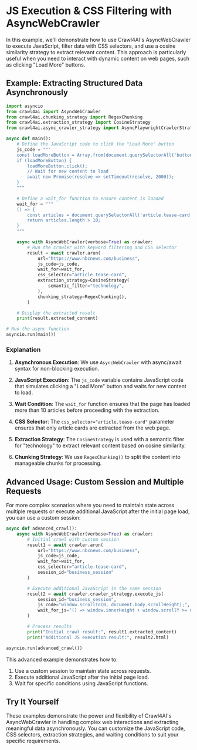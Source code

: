 # JS Execution & CSS Filtering with AsyncWebCrawler

In this example, we'll demonstrate how to use Crawl4AI's AsyncWebCrawler to execute JavaScript, filter data with CSS selectors, and use a cosine similarity strategy to extract relevant content. This approach is particularly useful when you need to interact with dynamic content on web pages, such as clicking "Load More" buttons.

## Example: Extracting Structured Data Asynchronously

```python
import asyncio
from crawl4ai import AsyncWebCrawler
from crawl4ai.chunking_strategy import RegexChunking
from crawl4ai.extraction_strategy import CosineStrategy
from crawl4ai.async_crawler_strategy import AsyncPlaywrightCrawlerStrategy

async def main():
    # Define the JavaScript code to click the "Load More" button
    js_code = """
    const loadMoreButton = Array.from(document.querySelectorAll('button')).find(button => button.textContent.includes('Load More'));
    if (loadMoreButton) {
        loadMoreButton.click();
        // Wait for new content to load
        await new Promise(resolve => setTimeout(resolve, 2000));
    }
    """

    # Define a wait_for function to ensure content is loaded
    wait_for = """
    () => {
        const articles = document.querySelectorAll('article.tease-card');
        return articles.length > 10;
    }
    """

    async with AsyncWebCrawler(verbose=True) as crawler:
        # Run the crawler with keyword filtering and CSS selector
        result = await crawler.arun(
            url="https://www.nbcnews.com/business",
            js_code=js_code,
            wait_for=wait_for,
            css_selector="article.tease-card",
            extraction_strategy=CosineStrategy(
                semantic_filter="technology",
            ),
            chunking_strategy=RegexChunking(),
        )

    # Display the extracted result
    print(result.extracted_content)

# Run the async function
asyncio.run(main())
```

### Explanation

1. **Asynchronous Execution**: We use `AsyncWebCrawler` with async/await syntax for non-blocking execution.

2. **JavaScript Execution**: The `js_code` variable contains JavaScript code that simulates clicking a "Load More" button and waits for new content to load.

3. **Wait Condition**: The `wait_for` function ensures that the page has loaded more than 10 articles before proceeding with the extraction.

4. **CSS Selector**: The `css_selector="article.tease-card"` parameter ensures that only article cards are extracted from the web page.

5. **Extraction Strategy**: The `CosineStrategy` is used with a semantic filter for "technology" to extract relevant content based on cosine similarity.

6. **Chunking Strategy**: We use `RegexChunking()` to split the content into manageable chunks for processing.

## Advanced Usage: Custom Session and Multiple Requests

For more complex scenarios where you need to maintain state across multiple requests or execute additional JavaScript after the initial page load, you can use a custom session:

```python
async def advanced_crawl():
    async with AsyncWebCrawler(verbose=True) as crawler:
        # Initial crawl with custom session
        result1 = await crawler.arun(
            url="https://www.nbcnews.com/business",
            js_code=js_code,
            wait_for=wait_for,
            css_selector="article.tease-card",
            session_id="business_session"
        )

        # Execute additional JavaScript in the same session
        result2 = await crawler.crawler_strategy.execute_js(
            session_id="business_session",
            js_code="window.scrollTo(0, document.body.scrollHeight);",
            wait_for_js="() => window.innerHeight + window.scrollY >= document.body.offsetHeight"
        )

        # Process results
        print("Initial crawl result:", result1.extracted_content)
        print("Additional JS execution result:", result2.html)

asyncio.run(advanced_crawl())
```

This advanced example demonstrates how to:
1. Use a custom session to maintain state across requests.
2. Execute additional JavaScript after the initial page load.
3. Wait for specific conditions using JavaScript functions.

## Try It Yourself

These examples demonstrate the power and flexibility of Crawl4AI's AsyncWebCrawler in handling complex web interactions and extracting meaningful data asynchronously. You can customize the JavaScript code, CSS selectors, extraction strategies, and waiting conditions to suit your specific requirements.